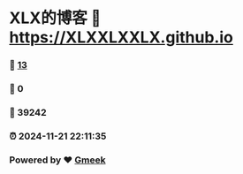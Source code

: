 # XLX的博客 :link: https://XLXXLXXLX.github.io 
### :page_facing_up: [13](https://XLXXLXXLX.github.io/tag.html) 
### :speech_balloon: 0 
### :hibiscus: 39242 
### :alarm_clock: 2024-11-21 22:11:35 
### Powered by :heart: [Gmeek](https://github.com/Meekdai/Gmeek)
